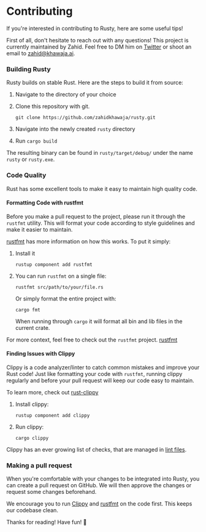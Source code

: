 # Contributing

If you're interested in contributing to Rusty, here are some useful tips!

First of all, don't hesitate to reach out with any questions!
This project is currently maintained by Zahid. Feel free to DM him on [Twitter](https://twitter.com/chillzaza_) or shoot an email to [zahid@khawaja.ai](mailto:zahid@khawaja.ai).

### Building Rusty

Rusty builds on stable Rust. Here are the steps to build it from source:

1. Navigate to the directory of your choice
0. Clone this repository with git.

   ```
   git clone https://github.com/zahidkhawaja/rusty.git
   ```
0. Navigate into the newly created `rusty` directory
0. Run `cargo build`

The resulting binary can be found in `rusty/target/debug/` under the name `rusty` or `rusty.exe`.

### Code Quality

Rust has some excellent tools to make it easy to maintain high quality code.

#### Formatting Code with rustfmt

Before you make a pull request to the project, please run it through the `rustfmt` utility.
This will format your code according to style guidelines and make it easier to maintain.

[rustfmt](https://github.com/rust-lang/rustfmt) has more information on how this works.
To put it simply:

1. Install it
    ```
    rustup component add rustfmt
    ```
1. You can run `rustfmt` on a single file:
    ```
    rustfmt src/path/to/your/file.rs
    ```
   Or simply format the entire project with:
   ```
   cargo fmt
   ```
   When running through `cargo` it will format all bin and lib files in the current crate.

For more context, feel free to check out the `rustfmt` project. [rustfmt](https://github.com/rust-lang/rustfmt)


#### Finding Issues with Clippy

Clippy is a code analyzer/linter to catch common mistakes and improve your Rust code!
Just like formatting your code with `rustfmt`, running clippy regularly and before your pull request will keep our code easy to maintain.

To learn more, check out [rust-clippy](https://github.com/rust-lang/rust-clippy)

1. Install clippy:
    ```
    rustup component add clippy
    ```
2. Run clippy:
    ```
    cargo clippy
    ```

Clippy has an ever growing list of checks, that are managed in [lint files](https://rust-lang.github.io/rust-clippy/master/index.html).

### Making a pull request

When you're comfortable with your changes to be integrated into Rusty, you can create a pull request on GitHub.
We will then approve the changes or request some changes beforehand.

We encourage you to run [Clippy](https://github.com/rust-lang/rust-clippy) and [rustfmt](https://github.com/rust-lang/rustfmt) on the code first.
This keeps our codebase clean.

Thanks for reading! Have fun! 🥳